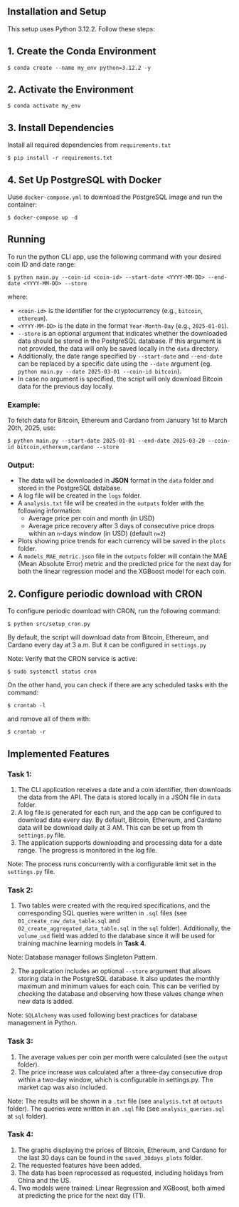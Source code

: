 ## Installation and Setup

This setup uses Python 3.12.2. Follow these steps:
## 1. Create the Conda Environment
```
$ conda create --name my_env python=3.12.2 -y
```
## 2. Activate the Environment
```
$ conda activate my_env
```
## 3. Install Dependencies
Install all required dependencies from `requirements.txt`
```
$ pip install -r requirements.txt
```
## 4. Set Up PostgreSQL with Docker

Uuse `docker-compose.yml` to download the PostgreSQL image and run the container:
```
$ docker-compose up -d
```
## Running
To run the python CLI app, use the following command with your desired coin ID and date range:
```
$ python main.py --coin-id <coin-id> --start-date <YYYY-MM-DD> --end-date <YYYY-MM-DD> --store
```
where:
- `<coin-id>` is the identifier for the cryptocurrency (e.g., `bitcoin`, `ethereum`).
- `<YYYY-MM-DD>` is the date in the format `Year-Month-Day` (e.g., `2025-01-01`).
- `--store` is an optional argument that indicates whether the downloaded data should be stored in the PostgreSQL database. If this argument is not provided, the data will only be saved locally in the `data` directory.
- Additionally, the date range specified by ``--start-date`` and `--end-date` can be replaced by a specific date using the `--date` argument (eg. `python main.py --date 2025-03-01 --coin-id bitcoin`).
- In case no argument is specified, the script will only download Bitcoin data for the previous day locally.
### Example:
To fetch data for Bitcoin, Ethereum and Cardano from January 1st to March 20th, 2025, use:
```
$ python main.py --start-date 2025-01-01 --end-date 2025-03-20 --coin-id bitcoin,ethereum,cardano --store
```
### Output:

- The data will be downloaded in **JSON** format in the `data` folder and stored in the PostgreSQL database.
- A log file will be created in the `logs` folder.
- A `analysis.txt` file will be created in the `outputs` folder with the following information:
    - Average price per coin and month (in USD)
    - Average price recovery after 3 days of consecutive price drops within an `n`-days window (in USD) (default `n=2`)
- Plots showing price trends for each currency will be saved in the `plots` folder.
- A `models_MAE_metric.json` file in the `outputs` folder will contain the MAE (Mean Absolute Error) metric and the predicted price for the next day for both the linear regression model and the XGBoost model for each coin.

## 2. Configure periodic download with CRON

To configure periodic download with CRON, run the following command:
```
$ python src/setup_cron.py
```
By default, the script will download data from Bitcoin, Ethereum, and Cardano every day at 3 a.m. But it can be configured in `settings.py`

Note: Verify that the CRON service is active:
```
$ sudo systemctl status cron
```
On the other hand, you can check if there are any scheduled tasks with the command:
```
$ crontab -l
```

and remove all of them with:
```
$ crontab -r
```
## Implemented Features
### Task 1:
1.  The CLI application receives a date and a coin identifier, then downloads the data from the API. The data is stored locally in a JSON file in `data` folder.
2.  A log file is generated for each run, and the app can be configured to download data every day. By default,  Bitcoin, Ethereum, and Cardano data will be download daily at 3 AM. This can be set up from th `settings.py` file.
3.  The application supports downloading and processing data for a date range. The progress is monitored in the log file.

Note: The process runs concurrently with a configurable limit set in the `settings.py` file.
### Task 2:
1.  Two tables were created with the required specifications, and the corresponding SQL queries were written in `.sql` files (see `01_create_raw_data_table.sql` and `02_create_aggregated_data_table.sql` in the `sql` folder). Additionally, the `volume_usd` field was added to the database since it will be used for training machine learning models in **Task 4**.

Note: Database manager follows Singleton Pattern.

2.  The application includes an optional `--store` argument that allows storing data in the PostgreSQL database. It also updates the monthly maximum and minimum values for each coin. This can be verified by checking the database and observing how these values change when new data is added.

Note: `SQLAlchemy` was used following best practices for database management in Python.
### Task 3:
1.  The average values per coin per month were calculated (see the `output` folder).
2.  The price increase was calculated after a three-day consecutive drop within a two-day window, which is configurable in settings.py. The market cap was also included.

Note: The results will be shown in a `.txt` file (see `analysis.txt` at `outputs` folder). The queries were written in an `.sql` file (see `analysis_queries.sql` at `sql` folder).
### Task 4:
1.  The graphs displaying the prices of Bitcoin, Ethereum, and Cardano for the last 30 days can be found in the `saved_30days_plots` folder.
2.  The requested features have been added.
3.  The data has been reprocessed as requested, including holidays from China and the US.
4.  Two models were trained: Linear Regression and XGBoost, both aimed at predicting the price for the next day (T1).
